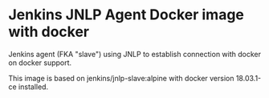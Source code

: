 # Jenkins JNLP Agent Docker image with docker

Jenkins agent (FKA "slave") using JNLP to establish connection with docker on docker support.


This image is based on jenkins/jnlp-slave:alpine with docker version 18.03.1-ce installed.
